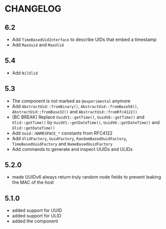 CHANGELOG
=========

6.2
---

 * Add `TimeBasedUidInterface` to describe UIDs that embed a timestamp
 * Add `MaxUuid` and `MaxUlid`

5.4
---

 * Add `NilUlid`

5.3
---

 * The component is not marked as `@experimental` anymore
 * Add `AbstractUid::fromBinary()`, `AbstractUid::fromBase58()`, `AbstractUid::fromBase32()` and `AbstractUid::fromRfc4122()`
 * [BC BREAK] Replace `UuidV1::getTime()`, `UuidV6::getTime()` and `Ulid::getTime()` by `UuidV1::getDateTime()`, `UuidV6::getDateTime()` and `Ulid::getDateTime()`
 * Add `Uuid::NAMESPACE_*` constants from RFC4122
 * Add `UlidFactory`, `UuidFactory`, `RandomBasedUuidFactory`, `TimeBasedUuidFactory` and `NameBasedUuidFactory`
 * Add commands to generate and inspect UUIDs and ULIDs

5.2.0
-----

 * made UUIDv6 always return truly random node fields to prevent leaking the MAC of the host

5.1.0
-----

 * added support for UUID
 * added support for ULID
 * added the component
